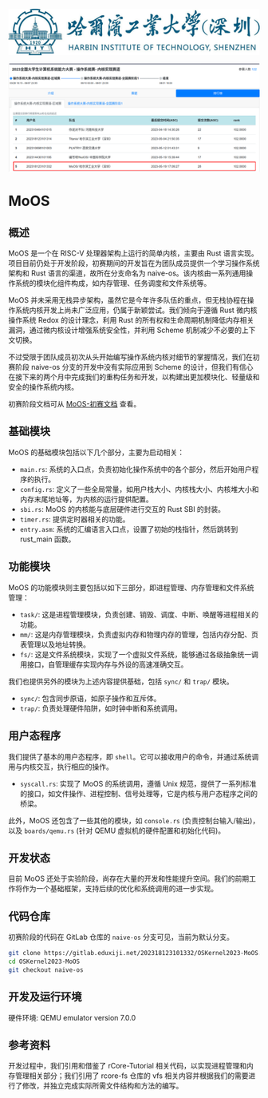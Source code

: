 ![hitsz-logo](docs/hitsz-logo.jpg)

![pre-2023_leaderboard](docs/pre-2023_leaderboard.png)

# MoOS

## 概述

MoOS 是一个在 RISC-V 处理器架构上运行的简单内核，主要由 Rust 语言实现。项目目前仍处于开发阶段，初赛期间的开发旨在为团队成员提供一个学习操作系统架构和 Rust 语言的渠道，故所在分支命名为 naive-os。该内核由一系列通用操作系统的模块化组件构成，如内存管理、任务调度和文件系统等。

MoOS 并未采用无栈异步架构，虽然它是今年许多队伍的重点，但无栈协程在操作系统内核开发上尚未广泛应用，仍属于新颖尝试。我们倾向于遵循 Rust 微内核操作系统 Redox 的设计理念，利用 Rust 的所有权和生命周期机制降低内存相关漏洞，通过微内核设计增强系统安全性，并利用 Scheme 机制减少不必要的上下文切换。

不过受限于团队成员初次从头开始编写操作系统内核对细节的掌握情况，我们在初赛阶段 naive-os 分支的开发中没有实际应用到 Scheme 的设计，但我们有信心在接下来的两个月中完成我们的重构任务和开发，以构建出更加模块化、轻量级和安全的操作系统内核。

初赛阶段文档可从 [MoOS-初赛文档](./MoOS-初赛文档.pdf) 查看。

## 基础模块

MoOS 的基础模块包括以下几个部分，主要为启动相关：

- `main.rs`: 系统的入口点，负责初始化操作系统中的各个部分，然后开始用户程序的执行。
- `config.rs`: 定义了一些全局常量，如用户栈大小、内核栈大小、内核堆大小和内存末尾地址等，为内核的运行提供配置。
- `sbi.rs`: MoOS 的内核能与底层硬件进行交互的 Rust SBI 的封装。
- `timer.rs`: 提供定时器相关的功能。
- `entry.asm`: 系统的汇编语言入口点，设置了初始的栈指针，然后跳转到 rust_main 函数。
<!-- - `lang_items.rs`: 提供了 Rust 的一些语言项，例如 panic 处理函数。 -->

## 功能模块

MoOS 的功能模块则主要包括以如下三部分，即进程管理、内存管理和文件系统管理：

- `task/`: 这是进程管理模块，负责创建、销毁、调度、中断、唤醒等进程相关的功能。
- `mm/`: 这是内存管理模块，负责虚拟内存和物理内存的管理，包括内存分配、页表管理以及地址转换。
- `fs/`: 这是文件系统模块，实现了一个虚拟文件系统，能够通过各级抽象统一调用接口，自管理缓存实现内存与外设的高速准确交互。

我们也提供另外的模块为上述内容提供基础，包括 `sync/` 和 `trap/` 模块。

- `sync/`: 包含同步原语，如原子操作和互斥体。
- `trap/`: 负责处理硬件陷阱，如时钟中断和系统调用。

## 用户态程序

我们提供了基本的用户态程序，即 `shell`。它可以接收用户的命令，并通过系统调用与内核交互，执行相应的操作。

- `syscall.rs`: 实现了 MoOS 的系统调用，遵循 Unix 规范，提供了一系列标准的接口，如文件操作、进程控制、信号处理等，它是内核与用户态程序之间的桥梁。

此外，MoOS 还包含了一些其他的模块，如 `console.rs` (负责控制台输入/输出)，以及 `boards/qemu.rs` (针对 QEMU 虚拟机的硬件配置和初始化代码)。

## 开发状态

目前 MoOS 还处于实验阶段，尚存在大量的开发和性能提升空间。我们的前期工作将作为一个基础框架，支持后续的优化和系统调用的进一步实现。

## 代码仓库

初赛阶段的代码在 GitLab 仓库的 `naive-os` 分支可见，当前为默认分支。

```sh
git clone https://gitlab.eduxiji.net/202318123101332/OSKernel2023-MoOS.git
cd OSKernel2023-MoOS
git checkout naive-os
```

## 开发及运行环境

硬件环境: QEMU emulator version 7.0.0

## 参考资料

开发过程中，我们引用和借鉴了 rCore-Tutorial 相关代码，以实现进程管理和内存管理相关部分；我们引用了 rcore-fs 仓库的 vfs 相关内容并根据我们的需要进行了修改，并独立完成实际所需文件结构和方法的编写。

<!-- # Dependencies

    sudo apt install g++-11-riscv64-linux-gnu

This is for user program compiling.

# Run on QEMU:

    cd os
    make all

### HINTS:

Bulid kernel and run:

    make run

Compile user programs:

    make user

# Progress:

## supported system calls:

```C
int read(int fd, char* buf, int len);//STDIN only
int write(int fd, const char* buf, int len);//STDOUT only
int exit(int code);
int waitpid(int pid,int* stauts,int options);//options not implemented
int getpid(void);
int getppid(void);
int sched_yield(void);
int clone(int flag,void* stack);
int execve(char* path,char** argv,char** env);//env not implemented
int gettimeofday(*timespec ts,int ts);
int nanosleep(const *timespec req,*timespec rem);//rem not implemented
```

## passed tests
```C
	"getpid",
	"getppid",
	"write",
	"gettimeofday",
	"sleep",
	"wait",
	"waitpid",
	"exit",
	"execve",
	"test_echo",
	"fork",
	"times",
	"yield",
	"clone",
	"yield",
```

# yet to do:

### File system

```c
#define SYS_openat 56
#define SYS_close 57
#define SYS_getcwd 17
#define SYS_getdents64 61 ?
#define SYS_read 63
#define SYS_write 64
#define SYS_mkdirat 34 ?
#define SYS_fstat 80
```

### Process

```c
```

### Memory

```c
#define SYS_brk 214
#define SYS_munmap 215
#define SYS_mmap 222
```

### Tests
``` C
	"times",
	...
``` -->
